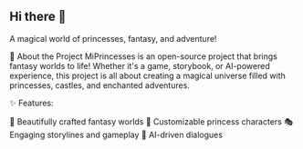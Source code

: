 ## Hi there 👋
A magical world of princesses, fantasy, and adventure!

📖 About the Project
MiPrincesses is an open-source project that brings fantasy worlds to life! Whether it's a game, storybook, or AI-powered experience, this project is all about creating a magical universe filled with princesses, castles, and enchanted adventures.

✨ Features:

🏰 Beautifully crafted fantasy worlds
👗 Customizable princess characters
🎭 Engaging storylines and gameplay
🤖 AI-driven dialogues

